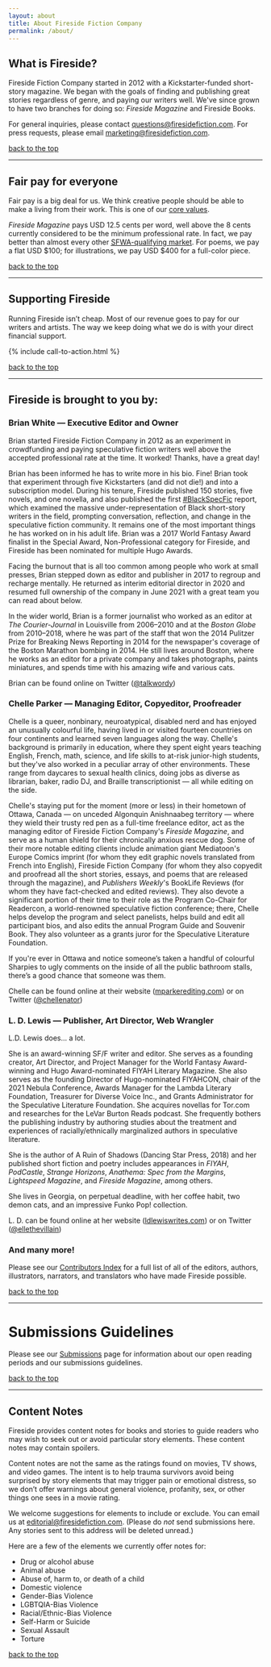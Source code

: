 ```yaml
---
layout: about
title: About Fireside Fiction Company
permalink: /about/
---
```


## What is Fireside?
Fireside Fiction Company started in 2012 with a Kickstarter-funded short-story magazine. We began with the goals of finding and publishing great stories regardless of genre, and paying our writers well. We've since grown to have two branches for doing so: _Fireside Magazine_ and Fireside Books.

For general inquiries, please contact [questions@firesidefiction.com](mailto:questions@firesidefiction.com). For press requests, please email [marketing@firesidefiction.com](mailto:marketing@firesidefiction.com).

[back to the top](#top-of-page)

----

## Fair pay for everyone
Fair pay is a big deal for us. We think creative people should be able to make a living from their work. This is one of our [core values](../values.html).

_Fireside Magazine_ pays USD 12.5 cents per word, well above the 8 cents currently considered to be the minimum professional rate. In fact, we pay better than almost every other [<abbr title="Sif Wah">SFWA</abbr>-qualifying market](http://www.sfwa.org/about/join-us/sfwa-membership-requirements/#short). For poems, we pay a flat USD $100; for illustrations, we pay USD $400 for a full-color piece.

[back to the top](#top-of-page)

----

## Supporting Fireside

Running Fireside isn’t cheap. Most of our revenue goes to pay for our writers and artists. The way we keep doing what we do is with your direct financial support.

{% include call-to-action.html %}

[back to the top](#top-of-page)

----

## Fireside is brought to you by:

### Brian White — Executive Editor and Owner
Brian started Fireside Fiction Company in 2012 as an experiment in crowdfunding and paying speculative fiction writers well above the accepted professional rate at the time. It worked! Thanks, have a great day!

Brian has been informed he has to write more in his bio. Fine! Brian took that experiment through five Kickstarters (and did not die!) and into a subscription model. During his tenure, Fireside published 150 stories, five novels, and one novella, and also published the first [\#BlackSpecFic](https://medium.com/fireside-fiction-company/antiblack-racism-in-speculative-fiction-7e30eff97008) report, which examined the massive under-representation of Black short-story writers in the field, prompting conversation, reflection, and change in the speculative fiction community. It remains one of the most important things he has worked on in his adult life. Brian was a 2017 World Fantasy Award finalist in the Special Award, Non-Professional category for Fireside, and Fireside has been nominated for multiple Hugo Awards.

Facing the burnout that is all too common among people who work at small presses, Brian stepped down as editor and publisher in 2017 to regroup and recharge mentally. He returned as interim editorial director in 2020 and resumed full ownership of the company in June 2021 with a great team you can read about below.

In the wider world, Brian is a former journalist who worked as an editor at _The Courier-Journal_ in Louisville from 2006–2010 and at the _Boston Globe_ from 2010–2018, where he was part of the staff that won the 2014 Pulitzer Prize for Breaking News Reporting in 2014 for the newspaper's coverage of the Boston Marathon bombing in 2014. He still lives around Boston, where he works as an editor for a private company and takes photographs, paints miniatures, and spends time with his amazing wife and various cats.

Brian can be found online on Twitter ([@talkwordy](https://twitter.com/talkwordy))

### Chelle Parker — Managing Editor, Copyeditor, Proofreader
Chelle is a queer, nonbinary, neuroatypical, disabled nerd and has enjoyed an unusually colourful life, having lived in or visited fourteen countries on four continents and learned seven languages along the way. Chelle's background is primarily in education, where they spent eight years teaching English, French, math, science, and life skills to at-risk junior-high students, but they've also worked in a peculiar array of other environments. These range from daycares to sexual health clinics, doing jobs as diverse as librarian, baker, radio DJ, and Braille transcriptionist — all while editing on the side.

Chelle's staying put for the moment (more or less) in their hometown of Ottawa, Canada — on unceded Algonquin Anishnaabeg territory — where they wield their trusty red pen as a full-time freelance editor, act as the managing editor of Fireside Fiction Company's _Fireside Magazine_, and serve as a human shield for their chronically anxious rescue dog. Some of their more notable editing clients include animation giant Mediatoon's Europe Comics imprint (for whom they edit graphic novels translated from French into English), Fireside Fiction Company (for whom they also copyedit and proofread all the short stories, essays, and poems that are released through the magazine), and _Publishers Weekly_'s BookLife Reviews (for whom they have fact-checked and edited reviews). They also devote a significant portion of their time to their role as the Program Co-Chair for Readercon, a world-renowned speculative fiction conference; there, Chelle helps develop the program and select panelists, helps build and edit all participant bios, and also edits the annual Program Guide and Souvenir Book. They also volunteer as a grants juror for the Speculative Literature Foundation.

If you're ever in Ottawa and notice someone’s taken a handful of colourful Sharpies to ugly comments on the inside of all the public bathroom stalls, there’s a good chance that someone was them.

Chelle can be found online at their website ([mparkerediting.com](http://www.mparkerediting.com)) or on Twitter ([@chellenator](https://twitter.com/chellenator))

### L. D. Lewis — Publisher, Art Director, Web Wrangler
L.D. Lewis does... a lot.

She is an award-winning SF/F writer and editor. She serves as a founding creator, Art Director, and Project Manager for the World Fantasy Award-winning and Hugo Award-nominated FIYAH Literary Magazine. She also serves as the founding Director of Hugo-nominated FIYAHCON, chair of the 2021 Nebula Conference, Awards Manager for the Lambda Literary Foundation, Treasurer for Diverse Voice Inc., and Grants Administrator for the Speculative Literature Foundation. She acquires novellas for Tor.com and researches for the LeVar Burton Reads podcast. She frequently bothers the publishing industry by authoring studies about the treatment and experiences of racially/ethnically marginalized authors in speculative literature.

She is the author of A Ruin of Shadows (Dancing Star Press, 2018) and her published short fiction and poetry includes appearances in _FIYAH_, _PodCastle_, _Strange Horizons_, _Anathema: Spec from the Margins_, _Lightspeed Magazine_, and _Fireside Magazine_, among others.

She lives in Georgia, on perpetual deadline, with her coffee habit, two demon cats, and an impressive Funko Pop! collection.

L. D. can be found online at her website ([ldlewiswrites.com](http://www.ldlewiswrites.com)) or on Twitter ([@ellethevillain](https://twitter.com/ellethevillain))

### And many more!
Please see our [Contributors Index](/contributors) for a full list of all of the editors, authors, illustrators, narrators, and translators who have made Fireside possible.

[back to the top](#top-of-page)

----

# Submissions Guidelines

Please see our [Submissions](/submissions) page for information about our open reading periods and our submissions guidelines.

[back to the top](#top-of-page)

----

## Content Notes
Fireside provides content notes for books and stories to guide readers who may wish to seek out or avoid particular story elements. These content notes may contain spoilers.

Content notes are not the same as the ratings found on movies, TV shows, and video games. The intent is to help trauma survivors avoid being surprised by story elements that may trigger pain or emotional distress, so we don’t offer warnings about general violence, profanity, sex, or other things one sees in a movie rating.

We welcome suggestions for elements to include or exclude. You can email us at [editorial@firesidefiction.com](mailto:editorial@firesidefiction.com). (Please do _not_ send submissions here. Any stories sent to this address will be deleted unread.)

Here are a few of the elements we currently offer notes for:

- Drug or alcohol abuse
- Animal abuse
- Abuse of, harm to, or death of a child
- Domestic violence
- Gender-Bias Violence
- LGBTQIA-Bias Violence
- Racial/Ethnic-Bias Violence
- Self-Harm or Suicide
- Sexual Assault
- Torture

[back to the top](#top-of-page)
